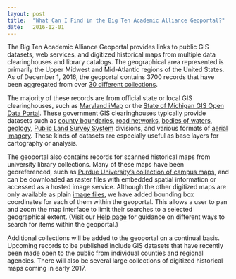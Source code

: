 ```yaml
---
layout: post
title:  "What Can I Find in the Big Ten Academic Alliance Geoportal?"
date:   2016-12-01
---
```


The Big Ten Academic Alliance Geoportal provides links to public GIS datasets, web services, and digitized historical maps from multiple data clearinghouses and library catalogs. The geographical area represented is primarily the Upper Midwest and Mid-Atlantic regions of the United States. As of December 1, 2016, the geoportal contains 3700 records that have been aggregated from over [30 different collections](https://geo.btaa.org/about).

The majority of these records are from official state or local GIS clearinghouses, such as [Maryland iMap](https://geo.btaa.org/?f%5Bdct_isPartOf_sm%5D%5B%5D=Maryland+iMap) or the [State of Michigan GIS Open Data Portal](https://geo.btaa.org/?f%5Bdct_isPartOf_sm%5D%5B%5D=State+of+Michigan+GIS+Open+Data). These government GIS clearinghouses typically provide datasets such as [county boundaries](https://geo.btaa.org/?f%5Bdc_subject_sm%5D%5B%5D=Boundaries&q=county+boundary), [road networks](https://geo.btaa.org/?utf8=%E2%9C%93&_=1480537948757&f%5Bdc_subject_sm%5D%5B%5D=Transportation&q=highways+roads), [bodies of waters](https://geo.btaa.org/?_=1480537948757&f%5Bdc_subject_sm%5D%5B%5D=Inland+Waters), [geology](https://geo.btaa.org/?_=1480537948757&f%5Bdc_subject_sm%5D%5B%5D=Geoscientific+Information&q=geology), [Public Land Survey System](https://geo.btaa.org/?_=1480538194316&q=PLSS) divisions, and various formats of [aerial imagery](https://geo.btaa.org/?_=1480538194316&f%5Bdc_subject_sm%5D%5B%5D=Imagery+and+Base+Maps&page=4). These kinds of datasets are especially useful as base layers for cartography or analysis.

The geoportal also contains records for scanned historical maps from university library collections. Many of these maps have been georeferenced, such as [Purdue University’s collection of campus maps](https://geo.btaa.org/?f%5Bdct_isPartOf_sm%5D%5B%5D=Purdue+Georeferenced+Imagery), and can be downloaded as raster files with embedded spatial information or accessed as a hosted image service. Although the other digitized maps are only available as plain [image files](https://geo.btaa.org/?f%5Blayer_geom_type_s%5D%5B%5D=Paper+Map), we have added bounding box coordinates for each of them within the geoportal. This allows a user to pan and zoom the map interface to limit their searches to a selected geographical extent. (Visit our [Help page](https://geo.btaa.org/help) for guidance on different ways to search for items within the geoportal.)

Additional collections will be added to the geoportal on a continual basis. Upcoming records to be published include GIS datasets that have recently been made open to the public from individual counties and regional agencies. There will also be several large collections of digitized historical maps coming in early 2017.
